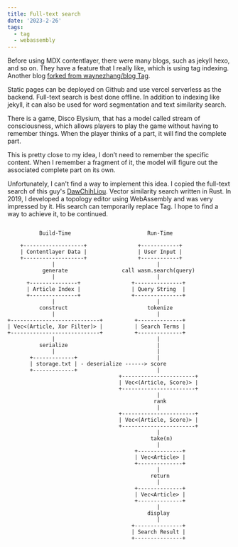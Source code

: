 ```yaml
---
title: Full-text search
date: '2023-2-26'
tags:
  - tag
  - webassembly
---
```


Before using MDX contentlayer, there were many blogs, such as jekyll hexo, and so on. They have a feature that I really like, which is using tag indexing.
Another blog [forked from waynezhang/blog Tag](https://lhzhang.com/tags.html).

Static pages can be deployed on Github and use vercel serverless as the backend.
Full-text search is best done offline. In addition to indexing like jekyll, it can also be used for word segmentation and text similarity search.

There is a game, Disco Elysium, that has a model called stream of consciousness, which allows players to play the game without having to remember things. When the player thinks of a part, it will find the complete part.

This is pretty close to my idea, I don’t need to remember the specific content. When I remember a fragment of it, the model will figure out the associated complete part on its own.

Unfortunately, I can't find a way to implement this idea. I copied the full-text search of this guy's [DawChihLiou](https://github.com/DawChihLiou). Vector similarity search written in Rust.
In 2019, I developed a topology editor using WebAssembly and was very impressed by it.
His search can temporarily replace Tag. I hope to find a way to achieve it, to be continued.

```

          Build-Time                        Run-Time

    +-------------------+                +------------+
    | Contentlayer Data |                | User Input |
    +-------------------+                +------------+
              |                                |
           generate                 call wasm.search(query)
              |                                |
      +---------------+                +---------------+
      | Article Index |                | Query String  |
      +---------------+                +---------------+
              |                                |
          construct                         tokenize
              |                                |
+----------------------------+          +--------------+
| Vec<(Article, Xor Filter)> |          | Search Terms |
+----------------------------+          +--------------+
              |                                |
          serialize                            |
              |                                |
       +-------------+                         |
       | storage.txt | - deserialize ------> score
       +-------------+                         |
                                   +-----------------------+
                                   | Vec<(Article, Score)> |
                                   +-----------------------+
                                               |
                                              rank
                                               |
                                   +-----------------------+
                                   | Vec<(Article, Score)> |
                                   +-----------------------+
                                               |
                                             take(n)
                                               |
                                        +--------------+
                                        | Vec<Article> |
                                        +--------------+
                                               |
                                             return
                                               |
                                        +--------------+
                                        | Vec<Article> |
                                        +--------------+
                                               |
                                            display
                                               |
                                       +---------------+
                                       | Search Result |
                                       +---------------+
```
